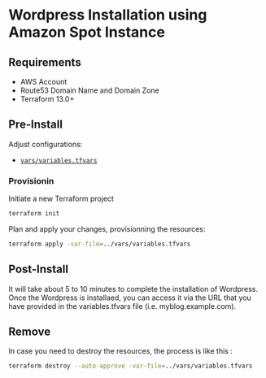 # Wordpress Installation using Amazon Spot Instance

## Requirements

- AWS Account
- Route53 Domain Name and Domain Zone
- Terraform 13.0+

## Pre-Install

Adjust configurations:

- [`vars/variables.tfvars`](vars/variables.tfvars)

### Provisionin

Initiate a new Terraform project 

```sh
terraform init
```

Plan and apply your changes, provisionning the resources:

```sh
terraform apply -var-file=../vars/variables.tfvars
```

## Post-Install

It will take about 5 to 10 minutes to complete the installation of Wordpress. Once the Wordpress is installaed, you can access it via the URL that you have provided in the variables.tfvars file (i.e. myblog.example.com).

## Remove

In case you need to destroy the resources, the process is like this :

```sh
terraform destroy --auto-approve -var-file=../vars/variables.tfvars
```
